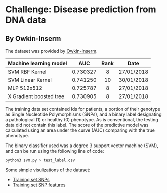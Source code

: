 #  Challenge: Disease prediction from DNA data
## By Owkin-Inserm

The dataset was provided by [Owkin-Inserm](https://challengedata.ens.fr/en/challenge/40/disease_prediction_from_dna_data.html).

| Machine learning model  |    AUC   | Rank |    Date    |
|-------------------------|:--------:|:----:|:----------:|
| SVM RBF Kernel          | 0.730327 |   8  | 27/01/2018 |
| SVM Linear Kernel       | 0.741250 |  10  | 30/01/2018 |
| MLP 512x512             | 0.725787 |   8  | 27/01/2018 |
| X Gradient boosted tree | 0.730905 |   8  | 27/01/2018 |

The training data set contained Ids for patients, a portion of their genotype as Single Nucleotide Polymorphisms (SNPs), and a binary label designating a pathological (1) or healthy (0) phenotype. As is conventional, the testing data did not contain this label. The score of the predictive model was calculated using an area under the curve (AUC) comparing with the true phenotype.

The binary classifier used was a degree 3 support vector machine (SVM), and can be run using the following line of code:

```bash
python3 svm.py > test_label.csv
```

Some simple visulizations of the dataset:

* [Training set SNPs](visuals/trainSNP.pdf "Training set SNPs")
* [Training set SNP features](visuals/trainFeatureSNP.pdf "Training set SNP features")
